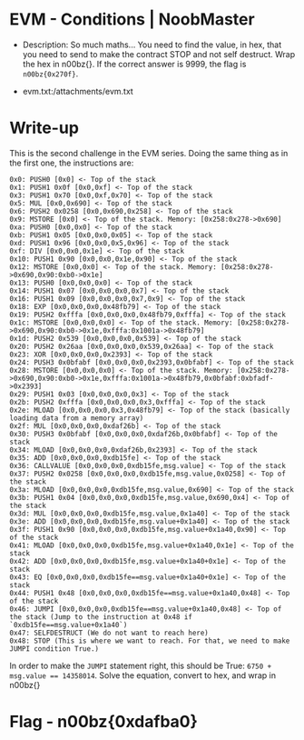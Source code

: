# EVM - Conditions | NoobMaster

- Description: So much maths... You need to find the value, in hex, that you need to send to make the contract STOP and not self destruct. Wrap the hex in n00bz{}. If the correct answer is 9999, the flag is `n00bz{0x270f}`. 

- evm.txt:/attachments/evm.txt

# Write-up

This is the second challenge in the EVM series. Doing the same thing as in the first one, the instructions are:
```
0x0: PUSH0 [0x0] <- Top of the stack
0x1: PUSH1 0x0f [0x0,0xf] <- Top of the stack
0x3: PUSH1 0x70 [0x0,0xf,0x70] <- Top of the stack
0x5: MUL [0x0,0x690] <- Top of the stack
0x6: PUSH2 0x0258 [0x0,0x690,0x258] <- Top of the stack
0x9: MSTORE [0x0] <- Top of the stack. Memory: [0x258:0x278->0x690]
0xa: PUSH0 [0x0,0x0] <- Top of the stack
0xb: PUSH1 0x05 [0x0,0x0,0x05] <- Top of the stack
0xd: PUSH1 0x96 [0x0,0x0,0x5,0x96] <- Top of the stack
0xf: DIV [0x0,0x0,0x1e] <- Top of the stack
0x10: PUSH1 0x90 [0x0,0x0,0x1e,0x90] <- Top of the stack
0x12: MSTORE [0x0,0x0] <- Top of the stack. Memory: [0x258:0x278->0x690,0x90:0xb0->0x1e]
0x13: PUSH0 [0x0,0x0,0x0] <- Top of the stack
0x14: PUSH1 0x07 [0x0,0x0,0x0,0x7] <- Top of the stack
0x16: PUSH1 0x09 [0x0,0x0,0x0,0x7,0x9] <- Top of the stack
0x18: EXP [0x0,0x0,0x0,0x48fb79] <- Top of the stack
0x19: PUSH2 0xfffa [0x0,0x0,0x0,0x48fb79,0xfffa] <- Top of the stack
0x1c: MSTORE [0x0,0x0,0x0] <- Top of the stack. Memory: [0x258:0x278->0x690,0x90:0xb0->0x1e,0xfffa:0x1001a->0x48fb79]
0x1d: PUSH2 0x539 [0x0,0x0,0x0,0x539] <- Top of the stack
0x20: PUSH2 0x26aa [0x0,0x0,0x0,0x539,0x26aa] <- Top of the stack
0x23: XOR [0x0,0x0,0x0,0x2393] <- Top of the stack
0x24: PUSH3 0x0bfabf [0x0,0x0,0x0,0x2393,0x0bfabf] <- Top of the stack
0x28: MSTORE [0x0,0x0,0x0] <- Top of the stack. Memory: [0x258:0x278->0x690,0x90:0xb0->0x1e,0xfffa:0x1001a->0x48fb79,0x0bfabf:0xbfadf->0x2393]
0x29: PUSH1 0x03 [0x0,0x0,0x0,0x3] <- Top of the stack
0x2b: PUSH2 0xfffa [0x0,0x0,0x0,0x3,0xfffa] <- Top of the stack
0x2e: MLOAD [0x0,0x0,0x0,0x3,0x48fb79] <- Top of the stack (basically loading data from a memory array)
0x2f: MUL [0x0,0x0,0x0,0xdaf26b] <- Top of the stack
0x30: PUSH3 0x0bfabf [0x0,0x0,0x0,0xdaf26b,0x0bfabf] <- Top of the stack
0x34: MLOAD [0x0,0x0,0x0,0xdaf26b,0x2393] <- Top of the stack
0x35: ADD [0x0,0x0,0x0,0xdb15fe] <- Top of the stack
0x36: CALLVALUE [0x0,0x0,0x0,0xdb15fe,msg.value] <- Top of the stack
0x37: PUSH2 0x0258 [0x0,0x0,0x0,0xdb15fe,msg.value,0x0258] <- Top of the stack
0x3a: MLOAD [0x0,0x0,0x0,0xdb15fe,msg.value,0x690] <- Top of the stack
0x3b: PUSH1 0x04 [0x0,0x0,0x0,0xdb15fe,msg.value,0x690,0x4] <- Top of the stack
0x3d: MUL [0x0,0x0,0x0,0xdb15fe,msg.value,0x1a40] <- Top of the stack
0x3e: ADD [0x0,0x0,0x0,0xdb15fe,msg.value+0x1a40] <- Top of the stack
0x3f: PUSH1 0x90 [0x0,0x0,0x0,0xdb15fe,msg.value+0x1a40,0x90] <- Top of the stack
0x41: MLOAD [0x0,0x0,0x0,0xdb15fe,msg.value+0x1a40,0x1e] <- Top of the stack
0x42: ADD [0x0,0x0,0x0,0xdb15fe,msg.value+0x1a40+0x1e] <- Top of the stack
0x43: EQ [0x0,0x0,0x0,0xdb15fe==msg.value+0x1a40+0x1e] <- Top of the stack
0x44: PUSH1 0x48 [0x0,0x0,0x0,0xdb15fe==msg.value+0x1a40,0x48] <- Top of the stack
0x46: JUMPI [0x0,0x0,0x0,0xdb15fe==msg.value+0x1a40,0x48] <- Top of the stack (Jump to the instruction at 0x48 if `0xdb15fe==msg.value+0x1a40`)
0x47: SELFDESTRUCT (We do not want to reach here)
0x48: STOP (This is where we want to reach. For that, we need to make JUMPI condition True.)
```
In order to make the `JUMPI` statement right, this should be True: `6750 + msg.value == 14358014`. Solve the equation, convert to hex, and wrap in n00bz{}

# Flag - n00bz{0xdafba0}
